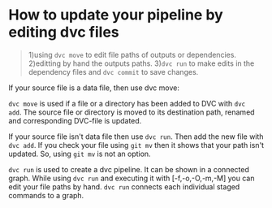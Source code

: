 # How to update your pipeline by editing dvc files

> 1)using `dvc move` to edit file paths of outputs or dependencies.
> 2)editting by hand the outputs paths.
> 3)`dvc run` to make edits in the dependency files and `dvc commit` to save
> changes.

If your source file is a data file, then use dvc move:

`dvc move` is used if a file or a directory has been added to DVC with `dvc 
add`. The source file or directory is moved to its destination path, renamed 
and corresponding DVC-file is updated.

If your source file isn't data file then use `dvc run`. Then add the new file
with `dvc add`. If you check your file using `git mv` then it shows that your
path isn't updated. So, using `git mv` is not an option.

`dvc run` is used to create a dvc pipeline. It can be shown in a connected
graph. While using `dvc run` and executing it with [-f,-o,-O,-m,-M] you can
edit your file paths by hand. `dvc run` connects each individual staged
commands to a graph.
